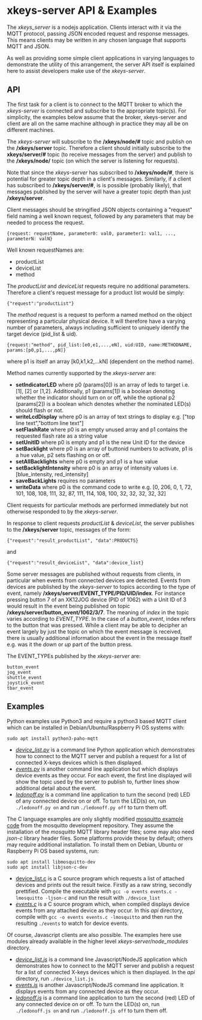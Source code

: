 # xkeys-server API & Examples

The *xkeys_server* is a nodejs application. Clients interact with it
via the MQTT protocol, passing JSON encoded request and response messages. This
means clients may be written in any chosen language that supports MQTT and JSON.

As well as providing some simple client applications in varying languages to
demonstrate the utility of this arrangement, the server API itself is explained
here to assist developers make use of the *xkeys-server*.


## API

The first task for a client is to connect to the MQTT broker to which the
*xkeys-server* is connected and subscribe to the appropriate topic(s). For
simplicity, the examples below assume that the broker, xkeys-server and client are
all on the same machine although in practice they may all be on different machines.

The *xkeys-server* will subscribe to the **/xkeys/node/#** topic and publish on the
**/xkeys/server** topic. Therefore a client should initially subscribe to the
**xkeys/server/#** topic (to receive messages from the server) and publish to the
**/xkeys/node/** topic (on which the server is listening for requests).

Note that since the *xkeys-server* has subscribed to **/xkeys/node/#**, there is
potential for greater topic depth in a client's messages. Similarly, if a client has
subscribed to **/xkeys/server/#**, is is possible (probably likely), that messages
published by the server will have a greater topic depth than just **/xkeys/server**.

Client messages should be stringified JSON objects containing a "request" field naming
a well known request, followed by any parameters that may be needed to process the
request.
```
{request: requestName, parameter0: val0, parameter1: val1, ..., parameterN: valN}
```
Well known requestNames are:
- productList
- deviceList
- method

The *productList* and *deviceList* requests require no additional parameters.
Therefore a client's request message for a product list would be simply:
```
{"request":"productList"}
```

The *method* request is a request to perform a named method on the object
representing a particular physical device. It will therefore have a varying
number of parameters, always including sufficient to uniquely identify the
target device (pid_list & uid).
```
{request:"method", pid_list:[e0,e1,...,eN], uid:UID, name:METHODNAME, params:[p0,p1,...,pN]}
```
where p1 is itself an array [k0,k1,k2,...kN] (dependent on the method name).

Method names currently supported by the *xkeys-server* are:
- **setIndicatorLED** where p0 (params[0]) is an array of leds to target i.e. [1], [2] or [1,2]. Additionally, p1 (params[1]) is a boolean denoting whether the indicator should turn on or off, while the optional p2 (params[2]) is a boolean which denotes whether the nominated LED(s) should flash or not.
- **writeLcdDisplay** where p0 is an array of text strings to display e.g. ["top line text","bottom line text"]
- **setFlashRate** where p0 is an empty unused array and p1 contains the requested flash rate as a string value
- **setUnitID** where p0 is empty and p1 is the new Unit ID for the device 
- **setBacklight** where p0 is an array of buttonid numbers to activate, p1 is a hue value, p2 sets flashing on or off.
- **setAllBacklights** where p0 is empty and p1 is a hue value
- **setBacklightIntensity** where p0 is an array of intensity values i.e. [blue_intensity, red_intensity]
- **saveBackLights** requires no parameters
- **writeData** where p0 is the command code to write e.g. [0, 206, 0, 1, 72, 101, 108, 108, 111, 32, 87, 111, 114, 108, 100, 32, 32, 32, 32, 32]

Client requests for particular methods are performed immediately but not otherwise responded to by the *xkeys-server*.

In response to client requests *productList* & *deviceList*, the server publishes to the **/xkeys/server** topic, messages of the form:
```
{"request":"result_productList", "data":PRODUCTS}
```
and
```
{"request":"result_deviceList", "data":device_list}
```



Some server messages are published without requests from clients, in particular when events from connected devices are detected. Events from devices are published by the *xkeys-server* to topics according to the type of event, namely **/xkeys/server/EVENT_TYPE/PID/UID/index**. For instance pressing button 7 of an XK12JOG device (PID of 1062) with a Unit ID of 3 would result in the event being published on topic **/xkeys/server/button_event/1062/3/7**. The meaning of *index* in the topic varies according to *EVENT_TYPE*. In the case of a *button_event*, index refers to the button that was pressed. While a client may be able to decipher an event largely by just the topic on which the event message is received, there is usually additional information about the event in the message itself e.g. was it the *down* or *up* part of the button press.

The EVENT_TYPEs published by the *xkeys-server* are:
```
button_event
jog_event
shuttle_event
joystick_event
tbar_event
```



## Examples

Python examples use Python3 and require a python3 based MQTT client which can be installed in Debian/Ubuntu/Raspberry Pi OS systems with:
```
sudo apt install python3-paho-mqtt
```

- [_device_list.py_](device_list.py) is a command line Python application which demonstrates how to connect to the MQTT server and publish a request for a list of connected X-keys devices which is then displayed.
- [_events.py_](events.py) is another command line application but which displays device events as they occur. For each event, the first line displayed will show the topic used by the server to publish to, further lines show additional detail about the event.
- [_ledonoff.py_](ledonoff.py) is a command line application to turn the second (red) LED of any connected device on or off. To turn the LED(s) on, run `./ledonoff.py on` and run `./ledonoff.py off` to turn them off.


The C language examples are only slightly modified [mosquitto example code](https://github.com/eclipse/mosquitto/blob/master/examples/) from the mosquitto development repository. They assume the installation of the _mosquitto_ MQTT library header files; some may also need _json-c_ library header files. Some platforms provide these by default; others may require additional installation. To install them on Debian, Ubuntu or Raspberry Pi OS based systems, run:
```
sudo apt install libmosquitto-dev
sudo apt install libjson-c-dev
``` 
- [device_list.c](device_list.c) is a C source program which requests a list of attached devices and prints out the result twice. Firstly as a raw string, secondly prettified. Compile the executable with `gcc -o events events.c -lmosquitto -ljson-c` and run the result with `./device_list`
- [_events.c_](events.c) is a C source program which, when compiled displays device events from any attached device as they occur. In this _api_ directory, compile with `gcc -o events events.c -lmosquitto` and then run the resulting `./events` to watch for device events.


Of course, Javascript clients are also possible. The examples here use modules already available in the higher level _xkeys-server/node_modules_ directory.
- [_device_list.js_](device_list.js) is a command line Javascript/NodeJS application which demonstrates how to connect to the MQTT server and publish a request for a list of connected X-keys devices which is then displayed. In the _api_ directory, run `./device_list.js`
- [_events.js_](events.js) is another Javascript/NodeJS command line application. It displays events from any connected device as they occur.
- [_ledonoff.js_](ledonoff.js) is a command line application to turn the second (red) LED of any connected device on or off. To turn the LED(s) on, run `./ledonoff.js on` and run `./ledonoff.js off` to turn them off.
